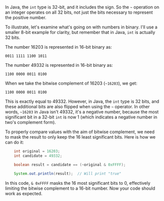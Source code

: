 In Java, the `int` type is 32-bit, and it includes the sign. So the `~` operation on an integer operates on all 32 bits, not just the bits necessary to represent the positive number.

To illustrate, let's examine what's going on with numbers in binary. I'll use a smaller 8-bit example for clarity, but remember that in Java, `int` is actually 32 bits.

The number 16203 is represented in 16-bit binary as:

`0011 1111 1100 1011`

The number 49332 is represented in 16-bit binary as:

`1100 0000 0011 0100`

When we take the bitwise complement of 16203 (`~16203`), we get:

`1100 0000 0011 0100`

This is exactly equal to 49332. However, in Java, the `int` type is 32 bits, and these additional bits are also flipped when using the `~` operator. In other words, `~16203` in Java isn't 49332, it's a negative number, because the most significant bit in a 32-bit `int` is now 1 (which indicates a negative number in two's complement form).

To properly compare values with the aim of bitwise complement, we need to mask the result to only keep the 16 least significant bits. Here is how we can do it:

```java
    int original = 16203;
    int candidate = 49332;

    boolean result = candidate == (~original & 0xFFFF);

    System.out.println(result);  // Will print "true"
```

In this code, `& 0xFFFF` masks the 16 most significant bits to 0, effectively limiting the bitwise complement to a 16-bit number. Now your code should work as expected.
